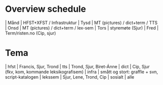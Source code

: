 # Overview schedule

|  Månd | HFST+XFST / Infrastruktur
|  Tysd | MT (pictures) / dict+term / TTS
|  Onsd | MT (pictures) / dict+term / lex-sem
|  Tors | styremøte (Sjur)
|  Fred | Term/risten.no (Cip, sjur)

# Tema

|  hfst    | Francis, Sjur, Trond
|  tts     | Trond, Sjur, Biret-Ánne
|  dict    | Cip, Sjur (fkv, kom, kommande leksikografisem)
|  infra   | smått og stort: graffle + svn, script-katalogen
|  lekssem | Sjur, Lene, Trond, Cip
|  sosialt | alle
